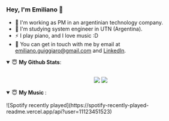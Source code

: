 
### Hey, I'm Emiliano 👋
- 🔭 I'm working as PM in an argentinian technology company.
- 🌱 I'm studying system engineer in UTN (Argentina).
- ⚡ I play piano, and I love music :D
- 💬 You can get in touch with me by email at [emiliano.guiggiaro@gmail.com](mailto:emiliano.guiggiaro@gmail.com) and [LinkedIn](https://www.linkedin.com/in/emilianoguiggiaro/).


<details open>
 <summary> 😇 <b>My Github Stats</b>: </summary>
<br>
<p align = "center">
  <img src = "https://github-readme-stats.vercel.app/api?username=eguiggiaro&show_icons=true&theme=bear&line_height=27">
  <img src = "https://github-readme-stats.vercel.app/api/top-langs/?username=eguiggiaro&hide=css,java,html&theme=bear">
</p>

</details>

<details open>
 <summary> 😇 <b>My Music </b>: </summary>
<br>
![Spotify recently played](https://spotify-recently-played-readme.vercel.app/api?user=11123451523)

</details>

